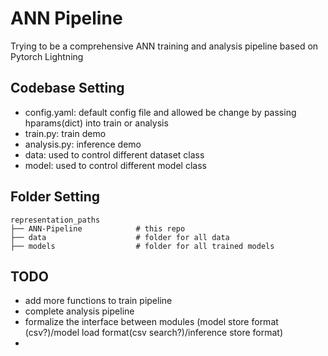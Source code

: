 # ANN Pipeline
Trying to be a comprehensive ANN training and analysis pipeline based on Pytorch Lightning
## Codebase Setting
- config.yaml: default config file and allowed be change by passing hparams(dict) into train or analysis
- train.py: train demo
- analysis.py: inference demo
- data: used to control different dataset class
- model: used to control different model class
## Folder Setting
    representation_paths
    ├── ANN-Pipeline            # this repo
    ├── data                    # folder for all data
    ├── models                  # folder for all trained models
## TODO
- add more functions to train pipeline
- complete analysis pipeline
- formalize the interface between modules (model store format (csv?)/model load format(csv search?)/inference store format)
- 
